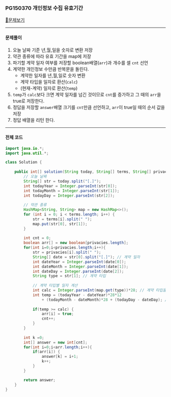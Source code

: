 ### PG150370 개인정보 수집 유효기간

[📁문제보기](https://school.programmers.co.kr/learn/courses/30/lessons/150370)

---

#### 문제풀이

1. 오늘 날짜 기준 년,월,일을 숫자로 변환 저장
2. 약관 종류에 따라 유효 기간을 map에 저장
3. 파기할 계약 일자 여부를 저장할 boolean배열(`arr`)과 개수를 셀 `cnt` 선언
4. 계약한 개인정보 수만큼 반복문을 돌린다.
   - 계약한 일자를 년,월,일로 숫자 변환
   - 계약 타입을 일자로 환산(`calc`)
   - (현재-계약) 일자로 환산(`temp`)
5. `temp`가 `calc`보다 크면 계약 일자를 넘긴 것이므로 `cnt`를 증가하고 그 때의 `arr`을 true로 저장한다.
6. 정답을 저장할 `answer`배열 크기를 `cnt`만큼 선언하고, `arr`이 true일 때의 순서 값을 저장
7. 정답 배열을 리턴 한다.

---

#### 전체 코드

```java
import java.io.*;
import java.util.*;

class Solution {
    
    public int[] solution(String today, String[] terms, String[] privacies) throws IOException {
        // 오늘 날짜
        String[] str = today.split("[.]");
        int todayYear = Integer.parseInt(str[0]);
        int todayMonth = Integer.parseInt(str[1]);
        int todayDay = Integer.parseInt(str[2]);
        
        // 약관 종류
        HashMap<String, String> map = new HashMap<>();
        for (int i = 0; i < terms.length; i++) {
            str = terms[i].split(" ");
            map.put(str[0], str[1]);
        }
        
        int cnt = 0;
        boolean arr[] = new boolean[privacies.length];
        for(int i=0;i<privacies.length;i++){
            str = privacies[i].split(" ");
            String[] date = str[0].split("[.]"); // 계약 일자
            int dateYear = Integer.parseInt(date[0]); 
            int dateMonth = Integer.parseInt(date[1]);
            int dateDay = Integer.parseInt(date[2]);
            String type = str[1]; // 계약 타입
            
            // 계약 타입별 일자 계산
            int calc = Integer.parseInt(map.get(type))*28; // 계약 타입을 일자로 환산
            int temp = (todayYear - dateYear)*28*12 
                + (todayMonth - dateMonth)*28 + (todayDay - dateDay); // 현재-계약 일자로 환산
            
            if(temp >= calc) {
                arr[i] = true;
                cnt++;
            }
        }
        
        int k =0;
        int[] answer = new int[cnt];
        for(int i=0;i<arr.length;i++){
            if(arr[i]) {
                answer[k] = i+1;
                k++;
            }
        }

        return answer;
    }
}
```

